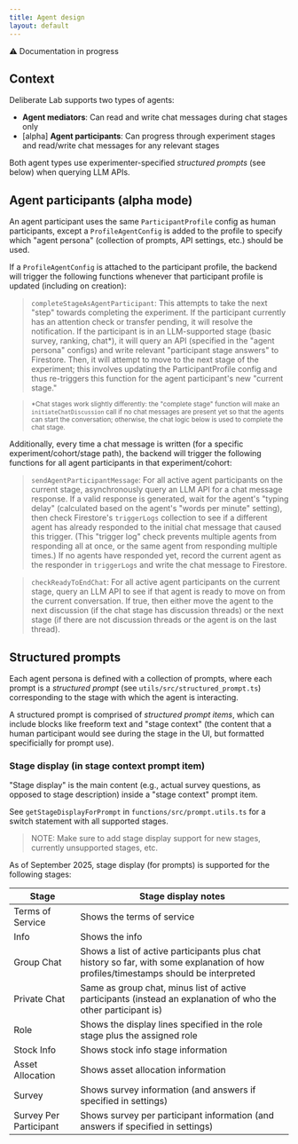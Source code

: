 ```yaml
---
title: Agent design
layout: default
---
```


<div class="banner">
  ⚠️ Documentation in progress
</div>

## Context

Deliberate Lab supports two types of agents:
- **Agent mediators**: Can read and write chat messages during chat stages only
- [alpha] **Agent participants**: Can progress through experiment stages and read/write chat messages for any relevant stages

Both agent types use experimenter-specified *structured prompts* (see below)
when querying LLM APIs.

## Agent participants (alpha mode)

An agent participant uses the same `ParticipantProfile` config as human
participants, except a `ProfileAgentConfig` is added to the profile to specify
which "agent persona" (collection of prompts, API settings, etc.) should be
used.

If a `ProfileAgentConfig` is attached to the participant
profile, the backend will trigger the following functions whenever that
participant profile is updated (including on creation):

> `completeStageAsAgentParticipant`: This attempts to take the next "step"
towards completing the experiment. If the participant currently has an
attention check or transfer pending, it will resolve the notification.
If the participant is in an LLM-supported stage (basic survey, ranking, chat*),
it will query an API (specified in the "agent persona" configs) and write
relevant "participant stage answers" to Firestore. Then, it will attempt to
move to the next stage of the experiment; this involves updating the
ParticipantProfile config and thus re-triggers this function for the agent
participant's new "current stage."

> <small>*Chat stages work slightly differently: the "complete stage" function
will make an `initiateChatDiscussion` call if no chat messages are present yet
so that the agents can start the conversation; otherwise, the chat logic below
is used to complete the chat stage.</small>

Additionally, every time a chat message is written (for a specific
experiment/cohort/stage path), the backend will trigger the following
functions for all agent participants in that experiment/cohort:

> `sendAgentParticipantMessage`: For all active agent participants on the
current stage, asynchronously query an LLM API for a chat message response.
If a valid response is generated, wait for the agent's "typing delay"
(calculated based on the agent's "words per minute" setting), then check
Firestore's `triggerLogs` collection to see if a different agent has already
responded to the initial chat message that caused this trigger. (This "trigger
log" check prevents multiple agents from responding all at once, or the same
agent from responding multiple times.) If no agents have responded yet, record
the current agent as the responder in `triggerLogs` and write the chat message
to Firestore.

> `checkReadyToEndChat`: For all active agent participants on the current
stage, query an LLM API to see if that agent is ready to move on from the
current conversation. If true, then either move the agent to the next
discussion (if the chat stage has discussion threads) or the next stage
(if there are not discussion threads or the agent is on the last thread).

## Structured prompts
Each agent persona is defined with a collection of prompts, where each prompt
is a *structured prompt* (see `utils/src/structured_prompt.ts`) corresponding
to the stage with which the agent is interacting.

A structured prompt is comprised of *structured prompt items*, which can
include blocks like freeform text and "stage context" (the content that a
human participant would see during the stage in the UI, but formatted
specificially for prompt use).

### Stage display (in stage context prompt item)
"Stage display" is the main content (e.g., actual survey questions, as opposed
to stage description) inside a "stage context" prompt item.

See `getStageDisplayForPrompt` in `functions/src/prompt.utils.ts` for a switch
statement with all supported stages.

> NOTE: Make sure to add stage display support for new stages, currently
unsupported stages, etc.

As of September 2025, stage display (for prompts) is supported for the
following stages:

Stage | Stage display notes
--- | ---
Terms of Service | Shows the terms of service
Info | Shows the info
Group Chat | Shows a list of active participants plus chat history so far, with some explanation of how profiles/timestamps should be interpreted
Private Chat | Same as group chat, minus list of active participants (instead an explanation of who the other participant is)
Role | Shows the display lines specified in the role stage plus the assigned role
Stock Info | Shows stock info stage information
Asset Allocation | Shows asset allocation information
Survey | Shows survey information (and answers if specified in settings)
Survey Per Participant | Shows survey per participant information (and answers if specified in settings)
